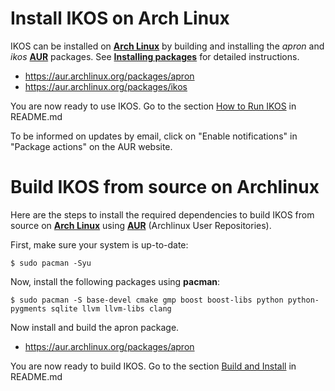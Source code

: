 Install IKOS on Arch Linux
==========================

IKOS can be installed on **[Arch Linux](https://www.archlinux.org/)** by building and installing the *apron* and *ikos* **[AUR](https://aur.archlinux.org/)** packages. See **[Installing packages](https://wiki.archlinux.org/index.php/Arch_User_Repository#Installing_packages)** for detailed instructions.

* https://aur.archlinux.org/packages/apron
* https://aur.archlinux.org/packages/ikos

You are now ready to use IKOS. Go to the section [How to Run IKOS](../../README.md#how-to-run-ikos) in README.md

To be informed on updates by email, click on "Enable notifications" in "Package actions" on the AUR website.

Build IKOS from source on Archlinux
===================================

Here are the steps to install the required dependencies to build IKOS from source on **[Arch Linux](https://www.archlinux.org/)** using **[AUR](https://aur.archlinux.org/)** (Archlinux User Repositories).

First, make sure your system is up-to-date:

```
$ sudo pacman -Syu
```

Now, install the following packages using **pacman**:

```
$ sudo pacman -S base-devel cmake gmp boost boost-libs python python-pygments sqlite llvm llvm-libs clang
```

Now install and build the apron package.

* https://aur.archlinux.org/packages/apron

You are now ready to build IKOS. Go to the section [Build and Install](../../README.md#build-and-install) in README.md
